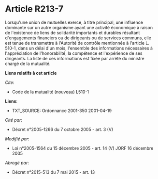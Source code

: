 # Article R213-7

Lorsqu'une union de mutuelles exerce, à titre principal, une influence dominante sur un autre organisme ayant une activité
économique à raison de l'existence de liens de solidarité importants et durables résultant d'engagements financiers ou de
dirigeants ou de services communs, elle est tenue de transmettre à l'Autorité de contrôle mentionnée à l'article L. 510-1,
dans un délai d'un mois, l'ensemble des informations nécessaires à l'appréciation de l'honorabilité, la compétence et
l'expérience de ses dirigeants. La liste de ces informations est fixée par arrêté du ministre chargé de la mutualité.

**Liens relatifs à cet article**

_Cite_:

  - Code de la mutualité (nouveau) L510-1

**Liens**:

  - TXT_SOURCE: Ordonnance 2001-350 2001-04-19

_Cité par_:

  - Décret n°2005-1266 du 7 octobre 2005 - art. 3 (V)

_Modifié par_:

  - Loi n°2005-1564 du 15 décembre 2005 - art. 14 (V) JORF 16 décembre 2005

_Abrogé par_:

  - Décret n°2015-513 du 7 mai 2015 - art. 13
